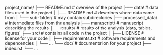 
project_name/
├── README.md             # overview of the project
├── data/                 # data files used in the project
│   ├── README.md         # describes where data came from
│   └── sub-folder/       # may contain subdirectories
├── processed_data/       # intermediate files from the analysis
├── manuscript/           # manuscript describing the results
├── results/              # results of the analysis (data, tables, figures)
├── src/                  # contains all code in the project
│   ├── LICENSE           # license for your code
│   ├── requirements.txt  # software requirements and dependencies
│   └── ...
└── doc/                  # documentation for your project
    ├── index.rst
    └── ...

